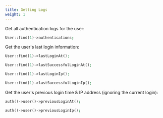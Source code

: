 ```yaml
---
title: Getting Logs
weight: 1
---
```


Get all authentication logs for the user:
```php
User::find(1)->authentications;
```

Get the user's last login information:
```php
User::find(1)->lastLoginAt();

User::find(1)->lastSuccessfulLoginAt();

User::find(1)->lastLoginIp();

User::find(1)->lastSuccessfulLoginIp();
```

Get the user's previous login time & IP address (ignoring the current login):
```php
auth()->user()->previousLoginAt();

auth()->user()->previousLoginIp();
```
